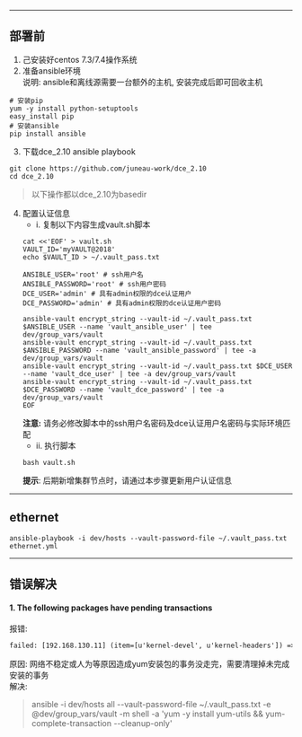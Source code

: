 -------------------------------------------------------------------------------
## 部署前 ##
1. 己安装好centos 7.3/7.4操作系统
2. 准备ansible环境  
说明: ansible和离线源需要一台额外的主机, 安装完成后即可回收主机

``` shell
# 安装pip
yum -y install python-setuptools
easy_install pip
# 安装ansible
pip install ansible
```

3. 下载dce_2.10 ansible playbook
``` shell
git clone https://github.com/juneau-work/dce_2.10
cd dce_2.10
```
> 以下操作都以dce_2.10为basedir

4. 配置认证信息
	- i. 复制以下内容生成vault.sh脚本
	``` shell
	cat <<'EOF' > vault.sh
	VAULT_ID='myVAULT@2018'
	echo $VAULT_ID > ~/.vault_pass.txt

	ANSIBLE_USER='root' # ssh用户名
	ANSIBLE_PASSWORD='root' # ssh用户密码
	DCE_USER='admin' # 具有admin权限的dce认证用户
	DCE_PASSWORD='admin' # 具有admin权限的dce认证用户密码

	ansible-vault encrypt_string --vault-id ~/.vault_pass.txt $ANSIBLE_USER --name 'vault_ansible_user' | tee dev/group_vars/vault
	ansible-vault encrypt_string --vault-id ~/.vault_pass.txt $ANSIBLE_PASSWORD --name 'vault_ansible_password' | tee -a dev/group_vars/vault
	ansible-vault encrypt_string --vault-id ~/.vault_pass.txt $DCE_USER --name 'vault_dce_user' | tee -a dev/group_vars/vault
	ansible-vault encrypt_string --vault-id ~/.vault_pass.txt $DCE_PASSWORD --name 'vault_dce_password' | tee -a dev/group_vars/vault
	EOF
	```
	**注意:** 请务必修改脚本中的ssh用户名密码及dce认证用户名密码与实际环境匹配
	- ii. 执行脚本
	``` shell
	bash vault.sh
	```
	**提示**: 后期新增集群节点时，请通过本步骤更新用户认证信息
   
   
   
   
   
-------------------------------------------------------------------------------
## ethernet ##
```shell
ansible-playbook -i dev/hosts --vault-password-file ~/.vault_pass.txt ethernet.yml
```


   
   
   
   
   
-------------------------------------------------------------------------------
## 错误解决 ##
#### 1. The following packages have pending transactions ####
报错:
```txt
failed: [192.168.130.11] (item=[u'kernel-devel', u'kernel-headers']) => {"changed": false, "item": ["kernel-devel", "kernel-headers"], "msg": "The following packages have pending transactions: kernel-headers-x86_64", "rc": 125, "results": ["kernel-devel-3.10.0-693.el7.x86_64 providing kernel-devel is already installed"]}  
```
原因:  网络不稳定或人为等原因造成yum安装包的事务没走完，需要清理掉未完成安装的事务   
解决: 
> ansible -i dev/hosts all --vault-password-file ~/.vault_pass.txt -e @dev/group_vars/vault -m shell -a 'yum -y install yum-utils && yum-complete-transaction --cleanup-only'
